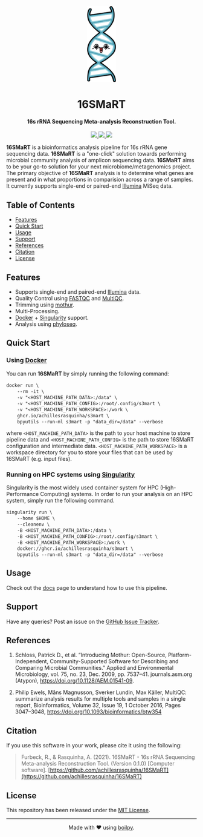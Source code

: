 <div align="center">
  <img src=".github/assets/logo.png" height="200">
  <h1>
      16SMaRT
  </h1>
  <h4>16s rRNA Sequencing Meta-analysis Reconstruction Tool.</h4>
</div>

<p align="center">
    <a href='https://github.com/achillesrasquinha/16SMaRT/actions?query=workflow:"Continuous Integration"'>
      <img src="https://img.shields.io/github/workflow/status/achillesrasquinha/16SMaRT/Continuous Integration?style=flat-square">
    </a>
    <a href="https://coveralls.io/github/achillesrasquinha/16SMaRT">
      <img src="https://img.shields.io/coveralls/github/achillesrasquinha/16SMaRT.svg?style=flat-square">
    </a>
    <a href="https://git.io/boilpy">
      <img src="https://img.shields.io/badge/made%20with-boilpy-red.svg?style=flat-square">
    </a>
</p>

**16SMaRT** is a bioinformatics analysis pipeline for 16s rRNA gene sequencing data. **16SMaRT** is a "one-click" solution towards performing microbial community analysis of amplicon sequencing data. **16SMaRT** aims to be your go-to solution for your next microbiome/metagenomics project. The primary objective of **16SMaRT** analysis is to determine what genes are present and in what proportions in comparision across a range of samples. It currently supports single-end or paired-end [Illumina](https://www.illumina.com/) MiSeq data.

## Table of Contents

* [Features](#features)
* [Quick Start](#quick-start)
* [Usage](#usage)
* [Support](#support)
* [References](#references)
* [Citation](#citation)
* [License](#license)

## Features

* Supports single-end and paired-end [Illumina](https://www.illumina.com/) data.
* Quality Control using [FASTQC](https://www.bioinformatics.babraham.ac.uk/projects/fastqc/) and [MultiQC](https://multiqc.info/).
* Trimming using [mothur](https://mothur.org).
* Multi-Processing.
* [Docker](https://www.docker.com/) + [Singularity](https://singularity.hpcng.org/) support.
* Analysis using [phyloseq](https://joey711.github.io/phyloseq/).

## Quick Start

### Using [Docker](https://www.docker.com/)

You can run **16SMaRT** by simply running the following command:

```
docker run \
    --rm -it \
    -v "<HOST_MACHINE_PATH_DATA>:/data" \
    -v "<HOST_MACHINE_PATH_CONFIG>:/root/.config/s3mart \
    -v "<HOST_MACHINE_PATH_WORKSPACE>:/work \
    ghcr.io/achillesrasquinha/s3mart \
    bpyutils --run-ml s3mart -p "data_dir=/data" --verbose
```

where `<HOST_MACHINE_PATH_DATA>` is the path to your host machine to store pipeline data and `<HOST_MACHINE_PATH_CONFIG>` is the path to store 16SMaRT configuration and intermediate data. `<HOST_MACHINE_PATH_WORKSPACE>` is a workspace directory for you to store your files that can be used by 16SMaRT (e.g. input files).

### Running on HPC systems using [Singularity](https://singularity.hpcng.org/)

Singularity is the most widely used container system for HPC (High-Performance Computing) systems. In order to run your analysis on an HPC system, simply run the following command.

```
singularity run \
    --home $HOME \
    --cleanenv \
    -B <HOST_MACHINE_PATH_DATA>:/data \
    -B <HOST_MACHINE_PATH_CONFIG>:/root/.config/s3mart \
    -B <HOST_MACHINE_PATH_WORKSPACE>:/work \
    docker://ghcr.io/achillesrasquinha/s3mart \
    bpyutils --run-ml s3mart -p "data_dir=/data" --verbose
```

## Usage

Check out the [docs](docs/source) page to understand how to use this pipeline.

## Support

Have any queries? Post an issue on the [GitHub Issue Tracker](https://github.com/achillesrasquinha/16SMaRT/issues).

## References

1. Schloss, Patrick D., et al. “Introducing Mothur: Open-Source, Platform-Independent, Community-Supported Software for Describing and Comparing Microbial Communities.” Applied and Environmental Microbiology, vol. 75, no. 23, Dec. 2009, pp. 7537–41. journals.asm.org (Atypon), https://doi.org/10.1128/AEM.01541-09.

2. Philip Ewels, Måns Magnusson, Sverker Lundin, Max Käller, MultiQC: summarize analysis results for multiple tools and samples in a single report, Bioinformatics, Volume 32, Issue 19, 1 October 2016, Pages 3047–3048, https://doi.org/10.1093/bioinformatics/btw354

## Citation

If you use this software in your work, please cite it using the following:

> Furbeck, R., & Rasquinha, A. (2021). 16SMaRT - 16s rRNA Sequencing Meta-analysis Reconstruction Tool. (Version 0.1.0) [Computer software]. [https://github.com/achillesrasquinha/16SMaRT](https://github.com/achillesrasquinha/16SMaRT)

## License

This repository has been released under the [MIT License](LICENSE).

---

<div align="center">
  Made with ❤️ using <a href="https://git.io/boilpy">boilpy</a>.
</div>